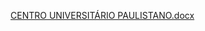 [CENTRO UNIVERSITÁRIO PAULISTANO.docx](https://github.com/user-attachments/files/16734527/CENTRO.UNIVERSITARIO.PAULISTANO.docx)
